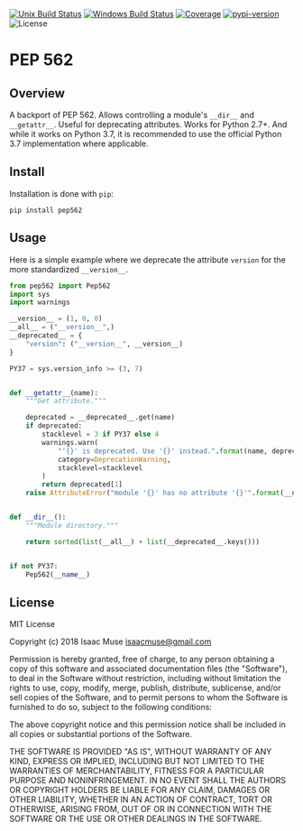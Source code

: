 [![Unix Build Status][travis-image]][travis-link]
[![Windows Build Status][appveyor-image]][appveyor-link]
[![Coverage][codecov-image]][codecov-link]
[![pypi-version][pypi-image]][pypi-link]
![License][license-image-mit]

# PEP 562

## Overview

A backport of PEP 562. Allows controlling a module's `__dir__` and `__getattr__`. Useful for deprecating attributes. Works for Python 2.7+. And while it works on Python 3.7, it is recommended to use the official Python 3.7 implementation where applicable.

## Install

Installation is done with `pip`:

```
pip install pep562
```

## Usage

Here is a simple example where we deprecate the attribute `version` for the more standardized `__version__`.

```py
from pep562 import Pep562
import sys
import warnings

__version__ = (1, 0, 0)
__all__ = ("__version__",)
__deprecated__ = {
    "version": ("__version__", __version__)
}

PY37 = sys.version_info >= (3, 7)


def __getattr__(name):
    """Get attribute."""

    deprecated = __deprecated__.get(name)
    if deprecated:
        stacklevel = 3 if PY37 else 4
        warnings.warn(
            "'{}' is deprecated. Use '{}' instead.".format(name, deprecated[0]),
            category=DeprecationWarning,
            stacklevel=stacklevel
        )
        return deprecated[1]
    raise AttributeError("module '{}' has no attribute '{}'".format(__name__, name))


def __dir__():
    """Module directory."""

    return sorted(list(__all__) + list(__deprecated__.keys()))


if not PY37:
    Pep562(__name__)
```

## License

MIT License

Copyright (c) 2018 Isaac Muse <isaacmuse@gmail.com>

Permission is hereby granted, free of charge, to any person obtaining a copy
of this software and associated documentation files (the "Software"), to deal
in the Software without restriction, including without limitation the rights
to use, copy, modify, merge, publish, distribute, sublicense, and/or sell
copies of the Software, and to permit persons to whom the Software is
furnished to do so, subject to the following conditions:

The above copyright notice and this permission notice shall be included in all
copies or substantial portions of the Software.

THE SOFTWARE IS PROVIDED "AS IS", WITHOUT WARRANTY OF ANY KIND, EXPRESS OR
IMPLIED, INCLUDING BUT NOT LIMITED TO THE WARRANTIES OF MERCHANTABILITY,
FITNESS FOR A PARTICULAR PURPOSE AND NONINFRINGEMENT. IN NO EVENT SHALL THE
AUTHORS OR COPYRIGHT HOLDERS BE LIABLE FOR ANY CLAIM, DAMAGES OR OTHER
LIABILITY, WHETHER IN AN ACTION OF CONTRACT, TORT OR OTHERWISE, ARISING FROM,
OUT OF OR IN CONNECTION WITH THE SOFTWARE OR THE USE OR OTHER DEALINGS IN THE
SOFTWARE.

[travis-image]: https://img.shields.io/travis/facelessuser/pep562/master.svg?label=Unix%20Build
[travis-link]: https://travis-ci.org/facelessuser/pep562
[appveyor-image]: https://img.shields.io/appveyor/ci/facelessuser/pep562/master.svg?label=Windows%20Build
[appveyor-link]: https://ci.appveyor.com/project/facelessuser/pep562
[license-image]: https://img.shields.io/badge/license-MIT-blue.svg
[codecov-image]: https://img.shields.io/codecov/c/github/facelessuser/pep562/master.svg
[codecov-link]: http://codecov.io/github/facelessuser/pep562?branch=master
[pypi-image]: https://img.shields.io/pypi/v/pep562.svg
[pypi-link]: https://pypi.python.org/pypi/pep562
[license-image-mit]: https://img.shields.io/badge/license-MIT-blue.svg
